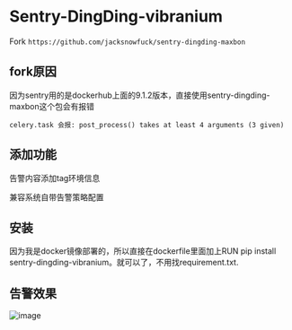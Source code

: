 # Sentry-DingDing-vibranium

Fork `https://github.com/jacksnowfuck/sentry-dingding-maxbon`

## fork原因
因为sentry用的是dockerhub上面的9.1.2版本，直接使用sentry-dingding-maxbon这个包会有报错
```
celery.task 会报: post_process() takes at least 4 arguments (3 given)
```


## 添加功能
告警内容添加tag环境信息

兼容系统自带告警策略配置

## 安装
因为我是docker镜像部署的，所以直接在dockerfile里面加上RUN pip install sentry-dingding-vibranium。就可以了，不用找requirement.txt.

## 告警效果

![image](https://user-images.githubusercontent.com/3078554/140253051-920f6518-8c47-44c1-9aed-84d5a533ddee.png)
